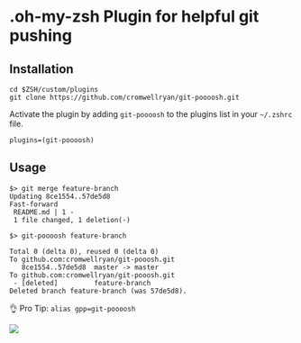 # .oh-my-zsh Plugin for helpful git pushing

## Installation

```shell
cd $ZSH/custom/plugins
git clone https://github.com/cromwellryan/git-poooosh.git
```

Activate the plugin by adding `git-poooosh` to the plugins
list in your `~/.zshrc` file.

```shell
plugins=(git-poooosh)
```

## Usage

```
$> git merge feature-branch
Updating 8ce1554..57de5d8
Fast-forward
 README.md | 1 -
 1 file changed, 1 deletion(-)

$> git-poooosh feature-branch

Total 0 (delta 0), reused 0 (delta 0)
To github.com:cromwellryan/git-pooosh.git
   8ce1554..57de5d8  master -> master
To github.com:cromwellryan/git-pooosh.git
 - [deleted]         feature-branch
Deleted branch feature-branch (was 57de5d8).

```

👌 Pro Tip: `alias gpp=git-poooosh`


![](http://g.recordit.co/mKiLTeRpVo.gif)
